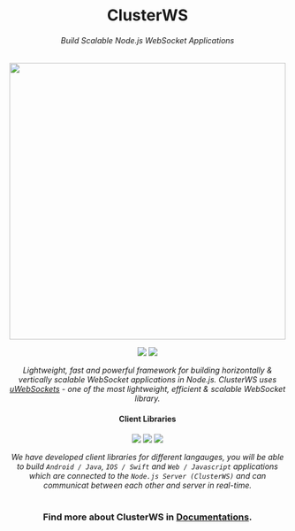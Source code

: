 <h1 align="center">ClusterWS</h1> 
<h6 align="center">Build Scalable Node.js WebSocket Applications</h6>

<p align="center">
 <img src="https://cdn.rawgit.com/goriunov/159120ca6a883d8d4e75543ec395d361/raw/f4c3c36ac1ab75beedcf73312272b60dac33ecfa/clusterws.svg" width="500">
</p>

<p align="center">
 <a title="NPM Version" href="https://badge.fury.io/js/clusterws"><img src="https://badge.fury.io/js/clusterws.svg"></a>
 <a title="GitHub version" href="https://badge.fury.io/gh/goriunov%2FClusterWS"><img src="https://badge.fury.io/gh/goriunov%2FClusterWS.svg"></a>
</p>

<p align="center">
    <i>Lightweight, fast and powerful framework for building horizontally & vertically scalable WebSocket applications in Node.js. ClusterWS uses <a href="https://github.com/uNetworking/uWebSockets">uWebSockets</a> - one of the most lightweight, efficient & scalable WebSocket library.</i>
</p>

<h4 align="center">
    Client Libraries
</h4>

<p align="center">
    <a href="https://github.com/ClusterWS/ClusterWS-Client-Swift"><img src="https://u.cubeupload.com/goriunovd/swift.png" /></a>
    <a href="https://github.com/ClusterWS/ClusterWS-Client-Java"><img src="https://u.cubeupload.com/goriunovd/java.png" /></a>
    <a href="https://github.com/ClusterWS/ClusterWS-Client-JS"><img src="https://u.cubeupload.com/goriunovd/javascript.png" /></a>
</p>

<p align="center">
    <i>We have developed client libraries for different langauges, you will be able to build <code>Android / Java</code>, <code>IOS / Swift</code> and <code>Web / Javascript</code> applications which are connected to the <code>Node.js Server (ClusterWS)</code> and can communicat between each other and server in real-time.</i>
</p>

<h1></h1>
<h3 align="center">
    Find more about ClusterWS in <a href="https://github.com/ClusterWS/ClusterWS/wiki"><strong>Documentations</strong></a>.
</h3>